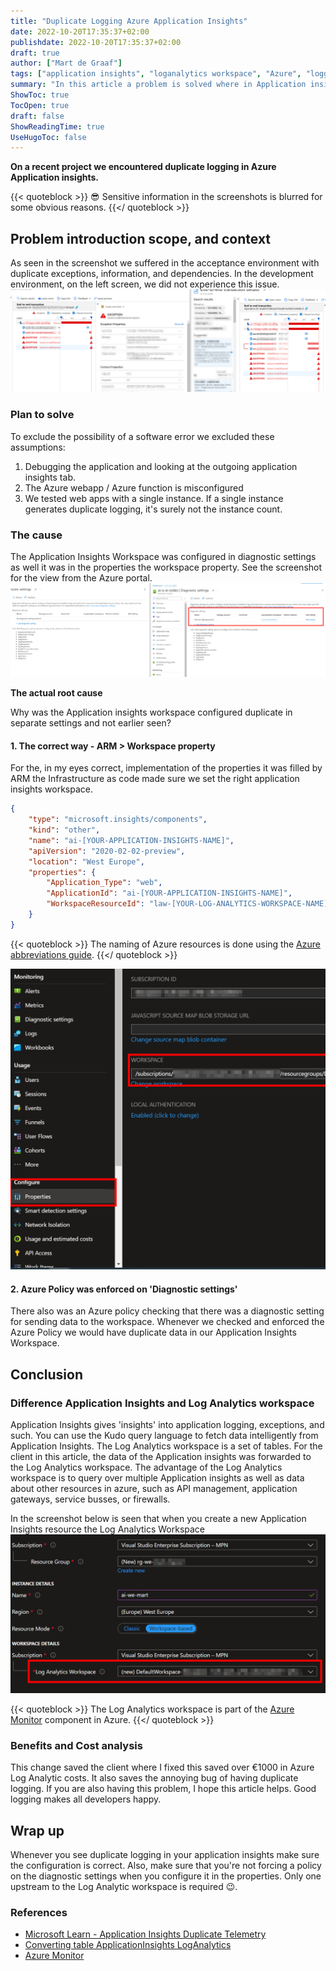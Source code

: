```yaml
---
title: "Duplicate Logging Azure Application Insights"
date: 2022-10-20T17:35:37+02:00
publishdate: 2022-10-20T17:35:37+02:00
draft: true
author: ["Mart de Graaf"]
tags: ["application insights", "loganalytics workspace", "Azure", "logging", "monitoring", "problemsolving"]
summary: "In this article a problem is solved where in Application insights we encountered duplicate logging."
ShowToc: true
TocOpen: true
draft: false
ShowReadingTime: true
UseHugoToc: false
---
```


**On a recent project we encountered duplicate logging in Azure Application insights.**

{{< quoteblock >}}
:sunglasses: Sensitive information in the screenshots is blurred for some obvious reasons.
{{</ quoteblock >}}
## Problem introduction scope, and context
As seen in the screenshot we suffered in the acceptance environment with duplicate exceptions, information, and dependencies. In the development environment, on the left screen, we did not experience this issue.
![Duplicate logging](/images/duplicate-logging.png)

### Plan to solve

To exclude the possibility of a software error we excluded these assumptions:

1. Debugging the application and looking at the outgoing application insights tab.
1. The Azure webapp / Azure function is misconfigured
1. We tested web apps with a single instance. If a single instance generates duplicate logging, it's surely not the instance count.

### The cause
The Application Insights Workspace was configured in diagnostic settings as well it was in the properties the workspace property. See the screenshot for the view from the Azure portal.
![Diagnostic settings](/images/diagnostic-settings.png)

**The actual root cause** 

Why was the Application insights workspace configured duplicate in separate settings and not earlier seen?

#### 1. The correct way - ARM > Workspace property
For the, in my eyes correct, implementation of the properties it was filled by ARM the Infrastructure as code made sure we set the right application insights workspace.

```json {linenos=table}
{
    "type": "microsoft.insights/components",
    "kind": "other",
    "name": "ai-[YOUR-APPLICATION-INSIGHTS-NAME]",
    "apiVersion": "2020-02-02-preview",
    "location": "West Europe",
    "properties": {
        "Application_Type": "web",
        "ApplicationId": "ai-[YOUR-APPLICATION-INSIGHTS-NAME]",
        "WorkspaceResourceId": "law-[YOUR-LOG-ANALYTICS-WORKSPACE-NAME]"
    }
}
```
{{< quoteblock >}}
The naming of Azure resources is done using the [Azure abbreviations guide](https://learn.microsoft.com/en-us/azure/cloud-adoption-framework/ready/azure-best-practices/resource-abbreviations).
{{</ quoteblock >}}

![Properties Application Insights workspace setting](/images/properties-ai-workspace.png)

#### 2. Azure Policy was enforced on 'Diagnostic settings'
There also was an Azure policy checking that there was a diagnostic setting for sending data to the workspace. Whenever we checked and enforced the Azure Policy we would have duplicate data in our Application Insights Workspace.

## Conclusion

### Difference Application Insights and Log Analytics workspace

Application Insights gives 'insights' into application logging, exceptions, and such. You can use the Kudo query language to fetch data intelligently from Application Insights. The Log Analytics workspace is a set of tables. For the client in this article, the data of the Application insights was forwarded to the Log Analytics workspace. The advantage of the Log Analytics workspace is to query over multiple Application insights as well as data about other resources in azure, such as API management, application gateways, service busses, or firewalls.

In the screenshot below is seen that when you create a new Application Insights resource the Log Analytics Workspace 
![Create Application Insights workspace based](/images/create-ai-workspace-based.png)

{{< quoteblock >}}
The Log Analytics workspace is part of the [Azure Monitor](https://learn.microsoft.com/en-gb/azure/azure-monitor/overview) component in Azure.
{{</ quoteblock >}}


### Benefits and Cost analysis

This change saved the client where I fixed this saved over &euro;1000 in Azure Log Analytic costs. It also saves the annoying bug of having duplicate logging. If you are also having this problem, I hope this article helps. Good logging makes all developers happy.

## Wrap up
Whenever you see duplicate logging in your application insights make sure the configuration is correct. Also, make sure that you're not forcing a policy on the diagnostic settings when you configure it in the properties. Only one upstream to the Log Analytic workspace is required :wink:.


### References

- [Microsoft Learn - Application Insights Duplicate Telemetry](https://learn.microsoft.com/en-us/answers/questions/883344/application-insights-duplicate-telemetry.html)
- [Converting table ApplicationInsights LogAnalytics ](https://learn.microsoft.com/en-us/azure/azure-monitor/app/convert-classic-resource#apptraces)
- [Azure Monitor](https://learn.microsoft.com/en-gb/azure/azure-monitor/overview)